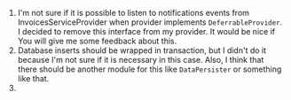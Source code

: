 1. I'm not sure if it is possible to listen to notifications events from InvoicesServiceProvider when provider implements `DeferrableProvider`. I decided to remove this interface from my provider. It would be nice if You will give me some feedback about this.
2. Database inserts should be wrapped in transaction, but I didn't do it because I'm not sure if it is necessary in this case. Also, I think that there should be another module for this like `DataPersister` or something like that.
3. 